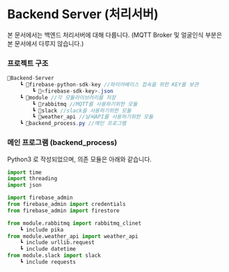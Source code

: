# Backend Server (처리서버)

본 문서에서는 백엔드 처리서버에 대해 다룹니다. (MQTT Broker 및 얼굴인식 부분은 본 문서에서 다루지 않습니다.)



### 프로젝트 구조

```c#
📂Backend-Server
	┗ 📁firebase-python-sdk-key //파이어베이스 접속을 위한 KEY를 보관
		┗ 📃<firebase-sdk-key>.json
	┗ 📁module //각 모듈라이브러리를 저장
        ┗ 📁rabbitmq //MQTT를 사용하기위한 모듈
        ┗ 📁slack //slack을 사용하기위한 모듈
        ┗ 📁weather_api //날씨API를 사용하기위한 모듈
	┗ 📃backend_process.py //메인 프로그램
```



### 메인 프로그램 (backend_process)

Python3 로 작성되었으며, 의존 모듈은 아래와 같습니다.

```python
import time
import threading
import json

import firebase_admin
from firebase_admin import credentials
from firebase_admin import firestore

from module.rabbitmq import rabbitmq_clinet
	┗ include pika
from module.weather_api import weather_api
	┗ include urllib.request
   	┗ include datetime
from module.slack import slack
   	┗ include requests
```

